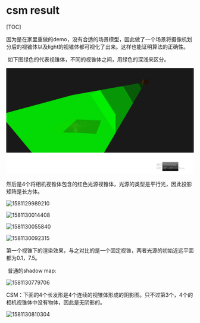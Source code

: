 # csm result

[TOC]

​	因为是在家里重做的demo，没有合适的场景模型，因此做了一个场景将摄像机划分后的视锥体以及light的视锥体都可视化了出来。这样也能证明算法的正确性。

​	如下图绿色的代表视锥体，不同的视锥体之间，用绿色的深浅来区分。

![1581129926472](https://github.com/cr-tg/shadow--work/blob/master/csm_pictureSet/1581129926472.png)





​	然后是4个将相机视锥体包含的红色光源视锥体，光源的类型是平行光，因此投影矩阵是长方体。



![1581129989210](https://github.com/cr-tg/shadow--work/tree/master/csm_pictureSet/1581129989210.png)



![1581130014408](https://github.com/cr-tg/shadow--work/tree/master/csm_pictureSet/1581130014408.png)

![1581130055840](https://github.com/cr-tg/shadow--work/tree/master/csm_pictureSet/1581130055840.png)

![1581130092315](https://github.com/cr-tg/shadow--work/tree/master/csm_pictureSet/1581130092315.png)





​	第一个视锥下的渲染效果，与之对比的是一个固定视锥，两者光源的初始近远平面都为0.1，7.5。

​	普通的shadow map:

![1581130779706](https://github.com/cr-tg/shadow--work/tree/master/csm_pictureSet/1581130779706.png)

CSM：下面的4个长发形是4个连续的视锥体形成的阴影图。只不过第3个，4个的相机视锥体中没有物体，因此是无阴影的。

![1581130810304](https://github.com/cr-tg/shadow--work/tree/master/csm_pictureSet/1581130810304.png)













































